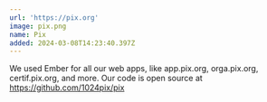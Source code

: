 ```yaml
---
url: 'https://pix.org'
image: pix.png
name: Pix
added: 2024-03-08T14:23:40.397Z
---
```

We used Ember for all our web apps, like app.pix.org, orga.pix.org, certif.pix.org, and more. 
Our code is open source at https://github.com/1024pix/pix

